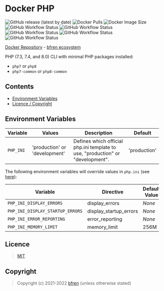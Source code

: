 # Docker PHP

![GitHub release (latest by date)](https://img.shields.io/github/v/release/bfren/docker-php) ![Docker Pulls](https://img.shields.io/endpoint?url=https%3A%2F%2Fbfren.dev%2Fdocker%2Fpulls%2Fphp) ![Docker Image Size](https://img.shields.io/endpoint?url=https%3A%2F%2Fbfren.dev%2Fdocker%2Fsize%2Fphp)<br/>
![GitHub Workflow Status](https://img.shields.io/github/workflow/status/bfren/docker-php/dev-7_3?label=PHP+7.3) ![GitHub Workflow Status](https://img.shields.io/github/workflow/status/bfren/docker-php/dev-7_4?label=PHP+7.4) ![GitHub Workflow Status](https://img.shields.io/github/workflow/status/bfren/docker-php/dev-7_4-edge?label=PHP+7.4+(edge)) ![GitHub Workflow Status](https://img.shields.io/github/workflow/status/bfren/docker-php/dev-8_0?label=PHP+8.0) ![GitHub Workflow Status](https://img.shields.io/github/workflow/status/bfren/docker-php/dev-8_0-edge?label=PHP+8.0+(edge))

[Docker Repository](https://hub.docker.com/r/bfren/php) - [bfren ecosystem](https://github.com/bfren/docker)

PHP (7.3, 7.4, and 8.0) CLI with minimal PHP packages installed:

* `php7` or `php8`
* `php7-common` or `php8-common`

## Contents

* [Environment Variables](#environment-variables)
* [Licence / Copyright](#licence)

## Environment Variables

| Variable  | Values                        | Description                                                                    | Default      |
| --------- | ----------------------------- | ------------------------------------------------------------------------------ | ------------ |
| `PHP_INI` | 'production' or 'development' | Defines which official php.ini template to use, "production" or "development". | 'production' |

The following environment variables will override values in `php.ini` (see [here](https://www.php.net/manual/en/ini.list.php)):

| Variable                         | Directive              | Default Value |
| -------------------------------- | ---------------------- | ------------- |
| `PHP_INI_DISPLAY_ERRORS`         | display_errors         | *None*        |
| `PHP_INI_DISPLAY_STARTUP_ERRORS` | display_startup_errors | *None*        |
| `PHP_INI_ERROR_REPORTING`        | error_reporting        | *None*        |
| `PHP_INI_MEMORY_LIMIT`           | memory_limit           | 256M          |

## Licence

> [MIT](https://mit.bfren.dev/2021)

## Copyright

> Copyright (c) 2021-2022 [bfren](https://bfren.dev) (unless otherwise stated)
